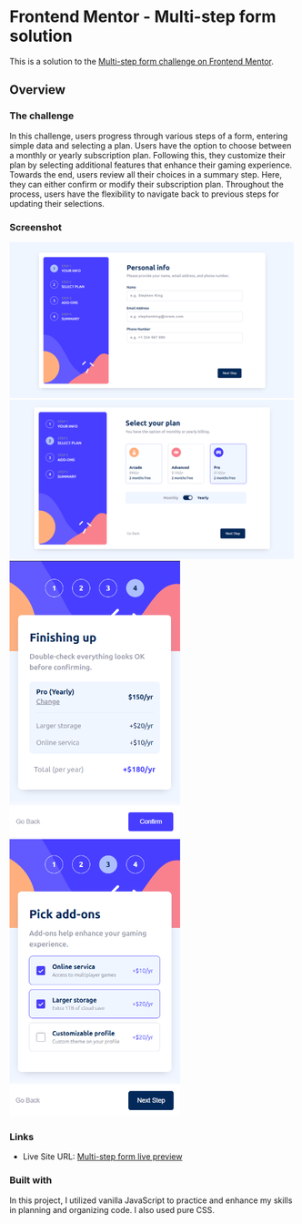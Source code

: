 # Frontend Mentor - Multi-step form solution

This is a solution to the [Multi-step form challenge on Frontend Mentor](https://www.frontendmentor.io/challenges/multistep-form-YVAnSdqQBJ).

## Overview

### The challenge

In this challenge, users progress through various steps of a form, entering simple data and selecting a plan. Users have the option to choose between a monthly or yearly subscription plan. Following this, they customize their plan by selecting additional features that enhance their gaming experience. Towards the end, users review all their choices in a summary step. Here, they can either confirm or modify their subscription plan. Throughout the process, users have the flexibility to navigate back to previous steps for updating their selections.

### Screenshot

<img src="./src/assets/img-readme/Step info.png" width="500">
<img src="./src/assets/img-readme/Step plan.png" width="500">
<img src="./src/assets/img-readme/Step add-ons.png" width="300">
<img src="./src/assets/img-readme/Step summary.png" width="300">

### Links

- Live Site URL: [Multi-step form live preview](https://your-live-site-url.com)

### Built with

In this project, I utilized vanilla JavaScript to practice and enhance my skills in planning and organizing code. I also used pure CSS.
